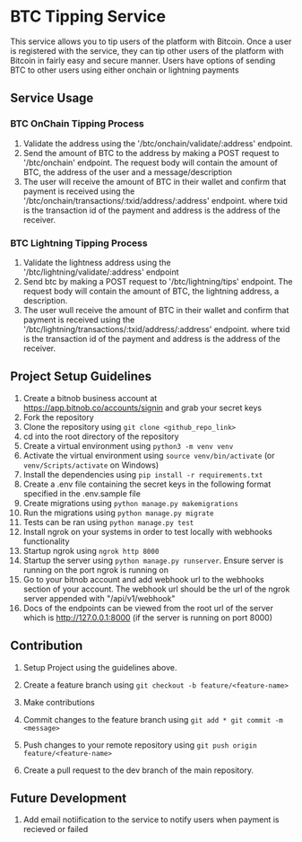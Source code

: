 # BTC Tipping Service

This service allows you to tip users of the platform with Bitcoin.
Once a user is registered with the service, they can tip other users of the platform with Bitcoin in fairly easy and secure manner.
Users have options of sending BTC to other users using either onchain or lightning payments

## Service Usage

### BTC OnChain Tipping Process

1. Validate the address using the '/btc/onchain/validate/:address' endpoint.
2. Send the amount of BTC to the address by making a POST request to '/btc/onchain' endpoint. The request body will contain the amount of BTC, the address of the user and a message/description
3. The user will receive the amount of BTC in their wallet and confirm that payment is received using the '/btc/onchain/transactions/:txid/address/:address' endpoint. where txid is the transaction id of the payment and address is the address of the receiver.

### BTC Lightning Tipping Process

1. Validate the lightness address using the '/btc/lightning/validate/:address' endpoint
2. Send btc by making a POST request to '/btc/lightning/tips' endpoint. The request body will contain the amount of BTC, the lightning address, a description.
3. The user wull receive the amount of BTC in their wallet and confirm that payment is received using the '/btc/lightning/transactions/:txid/address/:address' endpoint. where txid is the transaction id of the payment and address is the address of the receiver.

## Project Setup Guidelines

1. Create a bitnob business account at <https://app.bitnob.co/accounts/signin> and grab your secret keys
2. Fork the repository
3. Clone the repository using `git clone <github_repo_link>`
4. cd into the root directory of the repository
5. Create a virtual environment using `python3 -m venv venv`
6. Activate the virtual environment using `source venv/bin/activate` (or `venv/Scripts/activate` on Windows)
7. Install the dependencies using `pip install -r requirements.txt`
8. Create a .env file containing the secret keys in the following format specified in the .env.sample file
9. Create migrations using `python manage.py makemigrations`
10. Run the migrations using `python manage.py migrate`
11. Tests can be ran using `python manage.py test`
12. Install ngrok on your systems in order to test locally with webhooks functionality
13. Startup ngrok using `ngrok http 8000`
14. Startup the server using `python manage.py runserver`. Ensure server is running on the port ngrok is running on
15. Go to your bitnob account and add webhook url to the webhooks section of your account. The webhook url should be the url of the ngrok server appended with "/api/v1/webhook"
16. Docs of the endpoints can be viewed from the root url of the server which is <http://127.0.0.1:8000> (if the server is running on port 8000)

## Contribution

1. Setup Project using the guidelines above.
2. Create a feature branch using `git checkout -b feature/<feature-name>`
3. Make contributions
4. Commit changes to the feature branch using
    `git add *
    git commit -m <message>`

5. Push changes to your remote repository using `git push origin feature/<feature-name>`
6. Create a pull request to the dev branch of the main repository.

## Future Development

1. Add email notiification to the service to notify users when payment is recieved or failed
